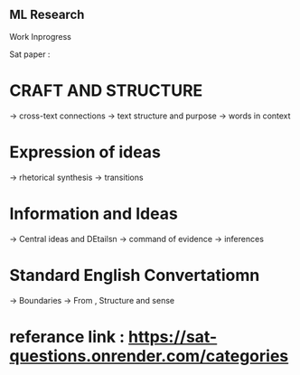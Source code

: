 ## ML Research ##
Work Inprogress 

Sat paper :
# CRAFT AND STRUCTURE
-> cross-text connections 
-> text structure and purpose 
-> words in context 

# Expression of ideas 
-> rhetorical synthesis 
-> transitions 

# Information and Ideas 
-> Central ideas and DEtailsn 
-> command of evidence 
-> inferences 

# Standard English Convertatiomn 
-> Boundaries 
-> From , Structure and sense 

# referance link : https://sat-questions.onrender.com/categories